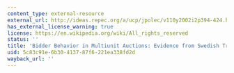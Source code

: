 ```yaml
---
content_type: external-resource
external_url: http://ideas.repec.org/a/ucp/jpolec/v110y2002i2p394-424.html
has_external_license_warning: true
license: https://en.wikipedia.org/wiki/All_rights_reserved
status: ''
title: 'Bidder Behavior in Multiunit Auctions: Evidence from Swedish Treasury Auctions'
uid: 5c83c91e-6b30-4137-87f6-221ea338fd2d
wayback_url: ''
---
```

